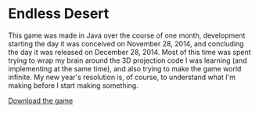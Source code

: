 # Endless Desert

This game was made in Java over the course of one month, development starting the day it was conceived on November 28, 2014, and concluding the day it was released on December 28, 2014. Most of this time was spent trying to wrap my brain around the 3D projection code I was learning (and implementing at the same time), and also trying to make the game world infinite. My new year's resolution is, of course, to understand what I'm making before I start making something.

[Download the game](http://www.craighorwood.com/game/desert)
